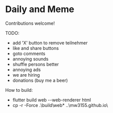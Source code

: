# Daily and Meme

Contributions welcome!

TODO:
* add 'X' button to remove teilnehmer
* like and share buttons
* goto comments
* annoying sounds
* shuffle persons better
* annoying ads
* we are hiring
* donations (buy me a beer)


How to build:
* flutter build web --web-renderer html
* cp -r -Force .\build\web\* ..\mw3155.github.io\